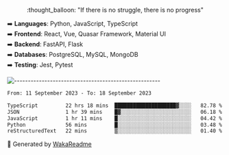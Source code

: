 <p align="center"> 
  :thought_balloon: "If there is no struggle, there is no progress"
</p>

<p align="left">
  ➡️ <strong>Languages</strong>: Python, JavaScript, TypeScript<br>
  ➡️ <strong>Frontend</strong>: React, Vue, Quasar Framework, Material UI<br>
  ➡️ <strong>Backend</strong>: FastAPI, Flask<br>
  ➡️ <strong>Databases</strong>: PostgreSQL, MySQL, MongoDB<br>
  ➡️ <strong>Testing</strong>: Jest, Pytest<br>
</p>

![-----------------------------------------------------](https://raw.githubusercontent.com/andreasbm/readme/master/assets/lines/vintage.png)

<!--START_SECTION:waka-->

```txt
From: 11 September 2023 - To: 18 September 2023

TypeScript         22 hrs 18 mins  ████████████████████▓░░░░   82.78 %
JSON               1 hr 39 mins    █▓░░░░░░░░░░░░░░░░░░░░░░░   06.18 %
JavaScript         1 hr 11 mins    █░░░░░░░░░░░░░░░░░░░░░░░░   04.42 %
Python             56 mins         █░░░░░░░░░░░░░░░░░░░░░░░░   03.48 %
reStructuredText   22 mins         ▒░░░░░░░░░░░░░░░░░░░░░░░░   01.40 %
```

<!--END_SECTION:waka-->


🚀 Generated by [WakaReadme](https://github.com/athul/waka-readme)
